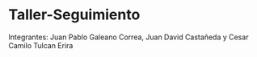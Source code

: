 # Taller-Seguimiento
Integrantes: Juan Pablo Galeano Correa, 
Juan David Castañeda y
Cesar Camilo Tulcan Erira
